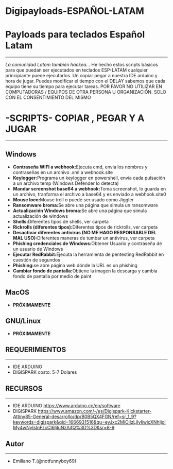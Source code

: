 # Digipayloads-ESPAÑOL-LATAM

<h1>Payloads para teclados Español Latam</h1>
<hr>
<p><em>La comunidad Latam también hackea...</em> He hecho estos scripts básicos para que puedan ser ejecutados en teclados ESP-LATAM
cualquier principiante puede ejecutarlos. Un copiar pegar a nuestra IDE arduino y hora de jugar. Puedes modificar el tiempo con el DELAY sabemos que cada equipo tiene su tiempo para ejecutar tareas. POR FAVOR NO UTILIZAR EN COMPUTADORAS / EQUIPOS DE OTRA PERSONA U ORGANIZACIÓN. SOLO CON EL CONSENTIMIENTO DEL MISMO</p>

<h1>-SCRIPTS- COPIAR , PEGAR Y A JUGAR</h1>
<hr>
<h2>Windows</h2>
<ul>
    <li><strong>Contraseña WIFI a webhook:</strong>Ejecuta cmd, envia los nombres y contraseñas en un archivo .xml a webhook.site</li>
    <li><strong>Keylogger:</strong>Programa un keylogger en powershell, envia cada pulsación a un archivo temp (Windows Defender lo detecta)</li>
    <li><strong>Mandar screenshot base64 a webhook:</strong>Toma screenshot, lo guarda en un archivo, tranforma el archivo a base64 y es enviado a webhook.site0</li>
    <li><strong>Mouse loco:</strong>Mouse troll o puede ser usado como Jiggler</li>
    <li><strong>Ransomware broma:</strong>Se abre una página que simula un ransomware</li>
    <li><strong>Actualización Windows broma:</strong>Se abre una página que simula actualización de windows</li>
    <li><strong>Shells:</strong>Diferentes tipos de shells, ver carpeta</li>
    <li><strong>Rickrolls (diferentes tipos):</strong>Diferentes tipos de rickrolls, ver carpeta</li>
    <li><strong>Desactivar diferentes antivirus (NO ME HAGO RESPONSABLE DEL MAL USO):</strong>Diferentes maneras de tumbar un antivirus, ver carpeta</li>
    <li><strong>Phishing credenciales de Windows:</strong>Obtener Usuario y contraseña de un usuario de Windows</li>
    <li><strong>Ejecutar RedRabbit:</strong>Ejecuta la herramienta de pentesting RedRabbit en cuestión de segundos</li>
    <li><strong>Phishing:</strong>se abre página web dónde la URL es un phishing</li>
    <li><strong>Cambiar fondo de pantalla:</strong>Obtiene la imagen la descarga y cambia fondo de pantalla por medio de paint</li>
</ul>

<h2>MacOS</h2>
<ul>
<li><strong>PRÓXIMAMENTE</strong></li>
</ul>

<h2>GNU/Linux</h2>
<ul>
<li><strong>PRÓXIMAMENTE</strong></li>
</ul>


## REQUERIMIENTOS
---
* IDE ARDUINO
* DIGISPARK costo: 5-7 Dolares 

## RECURSOS
---
* IDE ARDUINO https://www.arduino.cc/en/software
* DIGISPARK https://www.amazon.com/-/es/Digispark-Kickstarter-Attiny85-General-desarrollo/dp/B0B5QX4FGN/ref=sr_1_9?keywords=digispark&qid=1666931516&qu=eyJxc2MiOiIzLjIyIiwicXNhIjoiMy4wNyIsInFzcCI6IjIuNzAifQ%3D%3D&sr=8-9


## Autor
---
* Emiliano T.(@notfunnyboy69)

